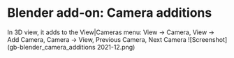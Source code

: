 # Blender add-on: Camera additions
In 3D view, it adds to the View|Cameras menu: View → Camera, View → Add Camera, Camera → View, Previous Camera, Next Camera
![Screenshot](gb-blender_camera_additions 2021-12.png)

